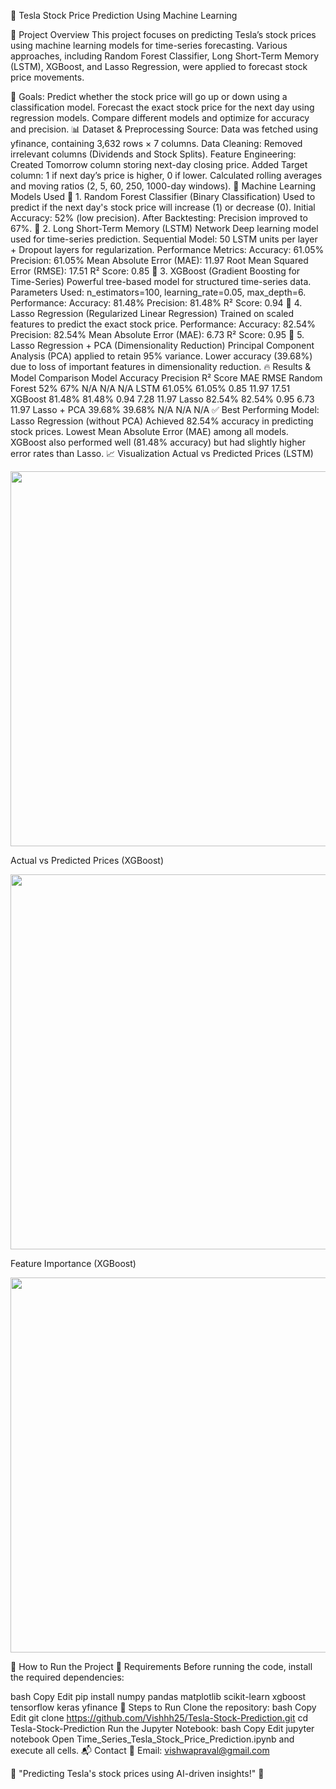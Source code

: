 🚀 Tesla Stock Price Prediction Using Machine Learning



📌 Project Overview
This project focuses on predicting Tesla’s stock prices using machine learning models for time-series forecasting. Various approaches, including Random Forest Classifier, Long Short-Term Memory (LSTM), XGBoost, and Lasso Regression, were applied to forecast stock price movements.

🎯 Goals:
Predict whether the stock price will go up or down using a classification model.
Forecast the exact stock price for the next day using regression models.
Compare different models and optimize for accuracy and precision.
📊 Dataset & Preprocessing
Source: Data was fetched using yfinance, containing 3,632 rows × 7 columns.
Data Cleaning: Removed irrelevant columns (Dividends and Stock Splits).
Feature Engineering:
Created Tomorrow column storing next-day closing price.
Added Target column: 1 if next day’s price is higher, 0 if lower.
Calculated rolling averages and moving ratios (2, 5, 60, 250, 1000-day windows).
🧠 Machine Learning Models Used
📌 1. Random Forest Classifier (Binary Classification)
Used to predict if the next day's stock price will increase (1) or decrease (0).
Initial Accuracy: 52% (low precision).
After Backtesting: Precision improved to 67%.
📌 2. Long Short-Term Memory (LSTM) Network
Deep learning model used for time-series prediction.
Sequential Model: 50 LSTM units per layer + Dropout layers for regularization.
Performance Metrics:
Accuracy: 61.05%
Precision: 61.05%
Mean Absolute Error (MAE): 11.97
Root Mean Squared Error (RMSE): 17.51
R² Score: 0.85
📌 3. XGBoost (Gradient Boosting for Time-Series)
Powerful tree-based model for structured time-series data.
Parameters Used: n_estimators=100, learning_rate=0.05, max_depth=6.
Performance:
Accuracy: 81.48%
Precision: 81.48%
R² Score: 0.94
📌 4. Lasso Regression (Regularized Linear Regression)
Trained on scaled features to predict the exact stock price.
Performance:
Accuracy: 82.54%
Precision: 82.54%
Mean Absolute Error (MAE): 6.73
R² Score: 0.95
📌 5. Lasso Regression + PCA (Dimensionality Reduction)
Principal Component Analysis (PCA) applied to retain 95% variance.
Lower accuracy (39.68%) due to loss of important features in dimensionality reduction.
🔥 Results & Model Comparison
Model	Accuracy	Precision	R² Score	MAE	RMSE
Random Forest	52%	67%	N/A	N/A	N/A
LSTM	61.05%	61.05%	0.85	11.97	17.51
XGBoost	81.48%	81.48%	0.94	7.28	11.97
Lasso	82.54%	82.54%	0.95	6.73	11.97
Lasso + PCA	39.68%	39.68%	N/A	N/A	N/A
✅ Best Performing Model: Lasso Regression (without PCA)
Achieved 82.54% accuracy in predicting stock prices.
Lowest Mean Absolute Error (MAE) among all models.
XGBoost also performed well (81.48% accuracy) but had slightly higher error rates than Lasso.
📈 Visualization
Actual vs Predicted Prices (LSTM)
<p align="center"> <img src="YOUR_LSTM_PREDICTION_GRAPH.png" width="600px"> </p>
Actual vs Predicted Prices (XGBoost)
<p align="center"> <img src="YOUR_XGBOOST_PREDICTION_GRAPH.png" width="600px"> </p>
Feature Importance (XGBoost)
<p align="center"> <img src="YOUR_FEATURE_IMPORTANCE_GRAPH.png" width="600px"> </p>
🚀 How to Run the Project
🔧 Requirements
Before running the code, install the required dependencies:

bash
Copy
Edit
pip install numpy pandas matplotlib scikit-learn xgboost tensorflow keras yfinance
📌 Steps to Run
Clone the repository:
bash
Copy
Edit
git clone https://github.com/Vishhh25/Tesla-Stock-Prediction.git
cd Tesla-Stock-Prediction
Run the Jupyter Notebook:
bash
Copy
Edit
jupyter notebook
Open Time_Series_Tesla_Stock_Price_Prediction.ipynb and execute all cells.
📬 Contact
📧 Email: vishwapraval@gmail.com

🚀 "Predicting Tesla's stock prices using AI-driven insights!" 🚀

